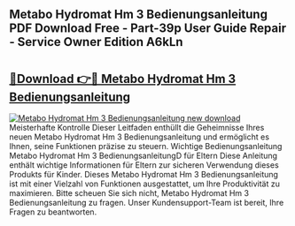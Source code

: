 ## Metabo Hydromat Hm 3 Bedienungsanleitung PDF Download Free - Part-39p User Guide Repair - Service Owner Edition A6kLn

# <h2><a href="http://df2wus.blite.top/?on=Metabo+Hydromat+Hm+3+Bedienungsanleitung">🔗Download 👉🔴 Metabo Hydromat Hm 3 Bedienungsanleitung</a></h2>

[![Metabo Hydromat Hm 3 Bedienungsanleitung new download](https://i.imgur.com/lujVjoI.png)](http://df2wus.blite.top/?on=Metabo+Hydromat+Hm+3+Bedienungsanleitung)
Meisterhafte Kontrolle Dieser Leitfaden enthüllt die Geheimnisse Ihres neuen Metabo Hydromat Hm 3 Bedienungsanleitung und ermöglicht es Ihnen, seine Funktionen präzise zu steuern. Wichtige Bedienungsanleitung Metabo Hydromat Hm 3 BedienungsanleitungD für Eltern Diese Anleitung enthält wichtige Informationen für Eltern zur sicheren Verwendung dieses Produkts für Kinder. Dieses Metabo Hydromat Hm 3 Bedienungsanleitung ist mit einer Vielzahl von Funktionen ausgestattet, um Ihre Produktivität zu maximieren. Bitte scheuen Sie sich nicht, Metabo Hydromat Hm 3 Bedienungsanleitung zu fragen. Unser Kundensupport-Team ist bereit, Ihre Fragen zu beantworten.
